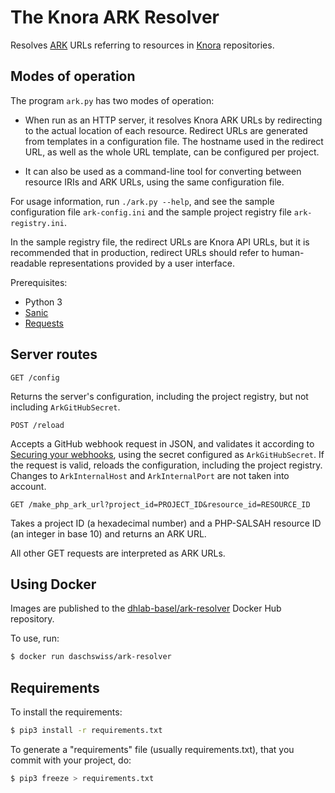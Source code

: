 # The Knora ARK Resolver

Resolves [ARK](https://tools.ietf.org/html/draft-kunze-ark-18) URLs referring to
resources in [Knora](http://www.knora.org) repositories.

## Modes of operation

The program `ark.py` has two modes of operation:

- When run as an HTTP server, it resolves Knora ARK URLs by redirecting
  to the actual location of each resource. Redirect URLs are generated
  from templates in a configuration file. The hostname used in the
  redirect URL, as well as the whole URL template, can be configured per
  project.

- It can also be used as a command-line tool for converting between
  resource IRIs and ARK URLs, using the same configuration file.

For usage information, run `./ark.py --help`, and see the sample configuration
file `ark-config.ini` and the sample project registry file `ark-registry.ini`.

In the sample registry file, the redirect URLs are Knora API URLs,
but it is recommended that in production, redirect URLs should refer to
human-readable representations provided by a user interface.

Prerequisites:

- Python 3
- [Sanic](https://sanic.readthedocs.io/en/latest/)
- [Requests](http://docs.python-requests.org/en/master/)

## Server routes

```
GET /config
```

Returns the server's configuration, including the project registry, but not
including `ArkGitHubSecret`.

```
POST /reload
```

Accepts a GitHub webhook request in JSON, and validates it according to
[Securing your webhooks](https://developer.github.com/webhooks/securing/), using
the secret configured as `ArkGitHubSecret`. If the request is valid, reloads the
configuration, including the project registry. Changes to `ArkInternalHost` and
`ArkInternalPort` are not taken into account.

```
GET /make_php_ark_url?project_id=PROJECT_ID&resource_id=RESOURCE_ID
```

Takes a project ID (a hexadecimal number) and a PHP-SALSAH resource ID (an integer in base 10)
and returns an ARK URL.

All other GET requests are interpreted as ARK URLs.

## Using Docker

Images are published to the [dhlab-basel/ark-resolver](https://cloud.docker.com/u/dhlabbasel/repository/docker/dhlabbasel/ark-resolver)
Docker Hub repository.

To use, run:

```bash
$ docker run daschswiss/ark-resolver
```

## Requirements

To install the requirements:

```bash
$ pip3 install -r requirements.txt
```


To generate a "requirements" file (usually requirements.txt), that you commit with your project, do:

```bash
$ pip3 freeze > requirements.txt
```
